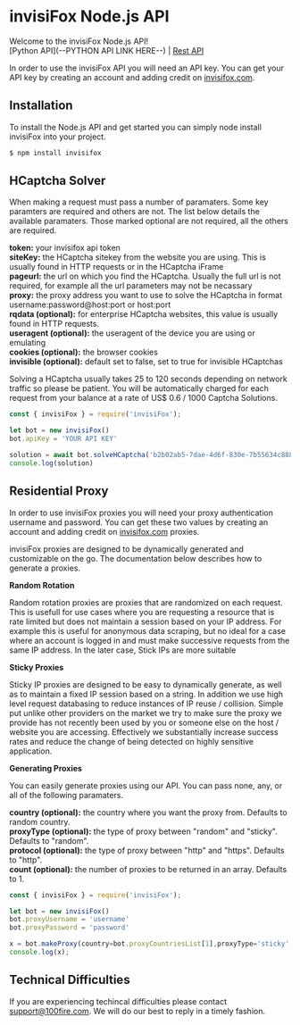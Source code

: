 # invisiFox Node.js API

Welcome to the invisiFox Node.js API!<br />
[Python API](--PYTHON API LINK HERE--) | [Rest API](https://pypi.org/project/invisifox/)

In order to use the invisiFox API you will need an API key. You can get your API key by creating an account and adding credit on [invisifox.com](https://invisifox.com).

## Installation

To install the Node.js API and get started you can simply node install invisiFox into your project.

```sh
$ npm install invisifox
```

## HCaptcha Solver

When making a request must pass a number of paramaters. Some key paramters are required and others are not. The list below details the available paramaters. Those marked optional are not required, all the others are required.


**token:** your invisifox api token<br />
**siteKey:** the HCaptcha sitekey from the website you are using. This is usually found in HTTP requests or in the HCaptcha iFrame<br />
**pageurl:** the url on which you find the HCaptcha. Usually the full url is not required, for example all the url parameters may not be necassary<br />
**proxy:** the proxy address you want to use to solve the HCaptcha in format username:password@host:port or host:port<br />
**rqdata (optional):** for enterprise HCaptcha websites, this value is usually found in HTTP requests.<br />
**useragent (optional):** the useragent of the device you are using or emulating<br />
**cookies (optional):** the browser cookies<br />
**invisible (optional):** default set to false, set to true for invisible HCaptchas<br />

Solving a HCaptcha usually takes 25 to 120 seconds depending on network traffic so please be patient. You will be automatically charged for each request from your balance at a rate of US$ 0.6 / 1000 Captcha Solutions.

```javascript
const { invisiFox } = require('invisiFox');

let bot = new invisiFox()
bot.apiKey = 'YOUR API KEY'

solution = await bot.solveHCaptcha('b2b02ab5-7dae-4d6f-830e-7b55634c888b','https://discord.com','http://username:password@host:port')
console.log(solution)
```

## Residential Proxy

In order to use invisiFox proxies you will need your proxy authentication username and password. You can get these two values by creating an account and adding credit on [invisifox.com](https://invisifox.com) proxies.

invisiFox proxies are designed to be dynamically generated and customizable on the go. The documentation below describes how to generate a proxies.

**Random Rotation**

Random rotation proxies are proxies that are randomized on each request. This is usefull for use cases where you are requesting a resource that is rate limited but does not maintain a session based on your IP address. For example this is useful for anonymous data scraping, but no ideal for a case where an account is logged in and must make successive requests from the same IP address. In the later case, Stick IPs are more suitable

**Sticky Proxies**

Sticky IP proxies are designed to be easy to dynamically generate, as well as to maintain a fixed IP session based on a string. In addition we use high level request databasing to reduce instances of IP reuse / collision. Simple put unlike other providers on the market we try to make sure the proxy we provide has not recently been used by you or someone else on the host / website you are accessing. Effectively we substantially increase success rates and reduce the change of being detected on highly sensitive application.

**Generating Proxies**

You can easily generate proxies using our API. You can pass none, any, or all of the following paramaters.

**country (optional):** the country where you want the proxy from. Defaults to random country.<br />
**proxyType (optional):** the type of proxy between "random" and "sticky". Defaults to "random".<br />
**protocol (optional):** the type of proxy between "http" and "https". Defaults to "http".<br />
**count (optional):** the number of proxies to be returned in an array. Defaults to 1.<br />

```javascript
const { invisiFox } = require('invisiFox');

let bot = new invisiFox()
bot.proxyUsername = 'username'
bot.proxyPassword = 'password'

x = bot.makeProxy(country=bot.proxyCountriesList[1],proxyType='sticky',protocol='https',count=5)
console.log(x);
```

## Technical Difficulties

If you are experiencing techincal difficulties please contact [support@100fire.com](mailto:support@100fire.com). We will do our best to reply in a timely fashion.


